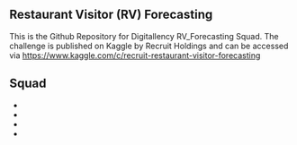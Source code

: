 ## Restaurant Visitor (RV) Forecasting
This is the Github Repository for Digitallency RV_Forecasting Squad.
The challenge is published on Kaggle by Recruit Holdings and can be accessed via https://www.kaggle.com/c/recruit-restaurant-visitor-forecasting

## Squad
- 
- 
- 
- 
